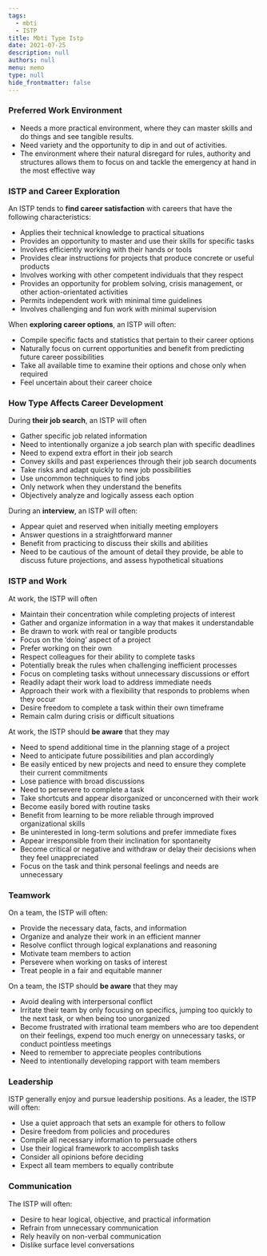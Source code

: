 ```yaml
---
tags: 
  - mbti
  - ISTP
title: Mbti Type Istp
date: 2021-07-25
description: null
authors: null
menu: memo
type: null
hide_frontmatter: false
---
```


### Preferred Work Environment
* Needs a more practical environment, where they can master skills and do things and see tangible results.
* Need variety and the opportunity to dip in and out of activities.
* The environment where their natural disregard for rules, authority and structures allows them to focus on and tackle the emergency at hand in the most effective way

### ISTP and Career Exploration
An ISTP tends to **find career satisfaction** with careers that have the following characteristics:
* Applies their technical knowledge to practical situations
* Provides an opportunity to master and use their skills for specific tasks
* Involves efficiently working with their hands or tools
* Provides clear instructions for projects that produce concrete or useful products
* Involves working with other competent individuals that they respect
* Provides an opportunity for problem solving, crisis management, or other action-orientated activities
* Permits independent work with minimal time guidelines
* Involves challenging and fun work with minimal supervision

When **exploring career options**, an ISTP will often:
* Compile specific facts and statistics that pertain to their career options
* Naturally focus on current opportunities and benefit from predicting future career possibilities
* Take all available time to examine their options and chose only when required
* Feel uncertain about their career choice

### How Type Affects Career Development
During **their job search**, an ISTP will often
* Gather specific job related information
* Need to intentionally organize a job search plan with specific deadlines
* Need to expend extra effort in their job search
* Convey skills and past experiences through their job search documents
* Take risks and adapt quickly to new job possibilities
* Use uncommon techniques to find jobs
* Only network when they understand the benefits
* Objectively analyze and logically assess each option

During an **interview**, an ISTP will often:
* Appear quiet and reserved when initially meeting employers
* Answer questions in a straightforward manner
* Benefit from practicing to discuss their skills and abilities
* Need to be cautious of the amount of detail they provide, be able to discuss future projections, and assess hypothetical situations

### ISTP and Work
At work, the ISTP will often
* Maintain their concentration while completing projects of interest
* Gather and organize information in a way that makes it understandable
* Be drawn to work with real or tangible products
* Focus on the ‘doing’ aspect of a project
* Prefer working on their own
* Respect colleagues for their ability to complete tasks
* Potentially break the rules when challenging inefficient processes
* Focus on completing tasks without unnecessary discussions or effort
* Readily adapt their work load to address immediate needs
* Approach their work with a flexibility that responds to problems when they occur
* Desire freedom to complete a task within their own timeframe
* Remain calm during crisis or difficult situations

At work, the ISTP should **be aware** that they may
* Need to spend additional time in the planning stage of a project
* Need to anticipate future possibilities and plan accordingly
* Be easily enticed by new projects and need to ensure they complete their current commitments
* Lose patience with broad discussions
* Need to persevere to complete a task
* Take shortcuts and appear disorganized or unconcerned with their work
* Become easily bored with routine tasks
* Benefit from learning to be more reliable through improved organizational skills
* Be uninterested in long-term solutions and prefer immediate fixes
* Appear irresponsible from their inclination for spontaneity
* Become critical or negative and withdraw or delay their decisions when they feel unappreciated
* Focus on the task and think personal feelings and needs are unnecessary

### Teamwork
On a team, the ISTP will often:
* Provide the necessary data, facts, and information
* Organize and analyze their work in an efficient manner
* Resolve conflict through logical explanations and reasoning
* Motivate team members to action
* Persevere when working on tasks of interest
* Treat people in a fair and equitable manner

On a team, the ISTP should **be aware** that they may

* Avoid dealing with interpersonal conflict
* Irritate their team by only focusing on specifics, jumping too quickly to the next task, or when being too unorganized
* Become frustrated with irrational team members who are too dependent on their feelings, expend too much energy on unnecessary tasks, or conduct pointless meetings
* Need to remember to appreciate peoples contributions
* Need to intentionally developing rapport with team members

### Leadership
ISTP generally enjoy and pursue leadership positions. As a leader, the ISTP will often:
* Use a quiet approach that sets an example for others to follow
* Desire freedom from policies and procedures
* Compile all necessary information to persuade others
* Use their logical framework to accomplish tasks
* Consider all opinions before deciding
* Expect all team members to equally contribute

### Communication
The ISTP will often:
* Desire to hear logical, objective, and practical information
* Refrain from unnecessary communication
* Rely heavily on non-verbal communication
* Dislike surface level conversations